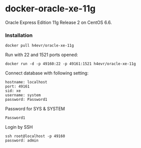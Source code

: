 docker-oracle-xe-11g
============================

Oracle Express Edition 11g Release 2 on CentOS 6.6.

### Installation
```
docker pull h4evr/oracle-xe-11g
```

Run with 22 and 1521 ports opened:
```
docker run -d -p 49160:22 -p 49161:1521 h4evr/oracle-xe-11g
```

Connect database with following setting:
```
hostname: localhost
port: 49161
sid: xe
username: system
password: Password1
```

Password for SYS & SYSTEM
```
Password1
```

Login by SSH
```
ssh root@localhost -p 49160
password: admin
```
